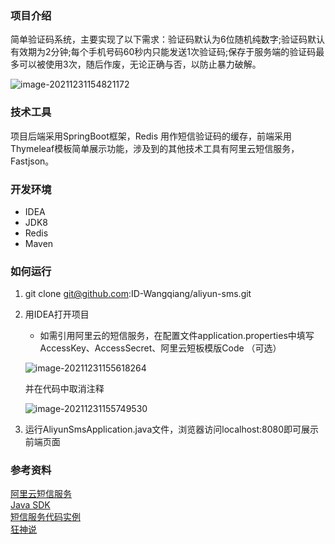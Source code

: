 ### 项目介绍
简单验证码系统，主要实现了以下需求：验证码默认为6位随机纯数字;验证码默认有效期为2分钟;每个手机号码60秒内只能发送1次验证码;保存于服务端的验证码最多可以被使用3次，随后作废，无论正确与否，以防止暴力破解。

![image-20211231154821172](https://cdn.jsdelivr.net/gh/ID-Wangqiang/MyBlogImg/img/202112311548868.png)

### 技术工具
项目后端采用SpringBoot框架，Redis 用作短信验证码的缓存，前端采用Thymeleaf模板简单展示功能，涉及到的其他技术工具有阿里云短信服务，Fastjson。

### 开发环境
- IDEA  
- JDK8   
- Redis
- Maven   

### 如何运行
1. git clone git@github.com:ID-Wangqiang/aliyun-sms.git   

2. 用IDEA打开项目

   - 如需引用阿里云的短信服务，在配置文件application.properties中填写AccessKey、AccessSecret、阿里云短板模版Code （可选）

   ![image-20211231155618264](https://cdn.jsdelivr.net/gh/ID-Wangqiang/MyBlogImg/img/202112311556304.png)

   并在代码中取消注释

   ![image-20211231155749530](https://cdn.jsdelivr.net/gh/ID-Wangqiang/MyBlogImg/img/202112311557571.png)

   

3. 运行AliyunSmsApplication.java文件，浏览器访问localhost:8080即可展示前端页面

### 参考资料
[阿里云短信服务](https://help.aliyun.com/product/44282.html)  
[Java SDK](https://help.aliyun.com/document_detail/112148.html)  
[短信服务代码实例](https://api.aliyun.com/?spm=a2c4g.11186623.2.15.39d060e2bjChk2#/?product=Dysmsapi&version=2017-05-25&api=SendSms&tab=DEMO&lang=JAVA)   
[狂神说](https://www.bilibili.com/video/BV1c64y1M7qN)  
